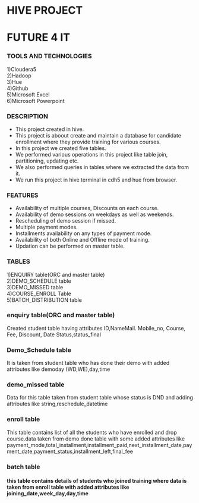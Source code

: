 # HIVE PROJECT
# FUTURE 4 IT
### TOOLS AND TECHNOLOGIES
1)Cloudera5 <br>
2)Hadoop <br>
3)Hue <br>
4)Github <br>
5)Microsoft Excel <br>
6)Microsoft Powerpoint <br>

### DESCRIPTION
* This project created in hive. <br> 
* This project is aboout create and maintain a database for candidate enrollment where they provide training for various courses. <br>
* In this project we created five tables. <br>
* We performed various operations in this project like table join, partitioning, updating etc. <br>
* We also performed queries in tables where we extracted the data from it. <br>
* We run this project in hive terminal in cdh5 and hue from browser. <br>

### FEATURES
* Availability of multiple courses, Discounts on each course. <br>
* Availability of demo sessions on weekdays as well as weekends. <br>
* Rescheduling of demo session if missed. <br>
* Multiple payment modes. <br>
* Installments availability on any types of payment mode. <br>
* Availability of both Online and Offline mode of training. <br>
* Updation can be performed on master table. <br>

### TABLES
1)ENQUIRY table(ORC and master table) <br>
2)DEMO_SCHEDULE table <br>
3)DEMO_MISSED table <br>
4)COURSE_ENROLL Table <br>
5)BATCH_DISTRIBUTION table <br>


### enquiry table(ORC and master table)
Created student table having attributes ID,NameMail. Mobile_no, Course, Fee, Discount, Date Status,status_final


### Demo_Schedule table
It is taken from student table who has done their demo with added attributes like demoday (WD,WE),day,time


### demo_missed table
Data for this table taken from student table whose status is DND and adding attributes like string,reschedule_datetime


### enroll table
This table contains list of all the students who have enrolled and drop course.data taken from demo done table with some added attributes like payment_mode,total_installment,installment_paid,next_installment_date,payment_date,payment_status,installment_left,final_fee


### batch table
#### this table contains details of students who joined training where data is taken from enroll table with added attributes like joining_date,week_day,day,time
